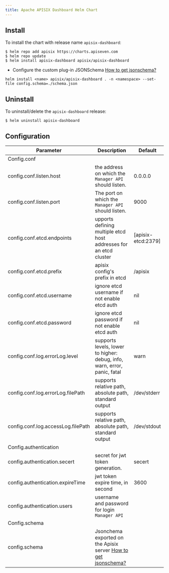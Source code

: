 ```yaml
---
title: Apache APISIX Dashboard Helm Chart
---
```


<!--
#
# Licensed to the Apache Software Foundation (ASF) under one or more
# contributor license agreements.  See the NOTICE file distributed with
# this work for additional information regarding copyright ownership.
# The ASF licenses this file to You under the Apache License, Version 2.0
# (the "License"); you may not use this file except in compliance with
# the License.  You may obtain a copy of the License at
#
#     http://www.apache.org/licenses/LICENSE-2.0
#
# Unless required by applicable law or agreed to in writing, software
# distributed under the License is distributed on an "AS IS" BASIS,
# WITHOUT WARRANTIES OR CONDITIONS OF ANY KIND, either express or implied.
# See the License for the specific language governing permissions and
# limitations under the License.
#
-->

## Install

To install the chart with release name `apisix-dashboard`:

```shell
$ helm repo add apisix https://charts.apiseven.com
$ helm repo update
$ helm install apisix-dashboard apisix/apisix-dashboard
```

- Configure the custom plug-in JSONSchema [How to get jsonschema?](https://apisix.apache.org/docs/dashboard/FAQ/#4-after-modifying-the-plugin-schema-or-creating-a-custom-plugin-in-apache-apisix-why-cant-i-find-it-on-the-dashboard)

```shell
helm install <name> apisix/apisix-dashboard . -n <namespace> --set-file config.schema=./schema.json
```

## Uninstall

To uninstall/delete the `apisix-dashboard` release:

```shell
$ helm uninstall apisix-dashboard
```

## Configuration

Parameter | Description | Default
------------ | ------------- | ------------- 
 Config.conf |  |  
 config.conf.listen.host | the address on which the `Manager API` should listen. | 0.0.0.0
 config.conf.listen.port | The port on which the `Manager API` should listen. | 9000
 config.conf.etcd.endpoints | upports defining multiple etcd host addresses for an etcd cluster | [apisix-etcd:2379]
 config.conf.etcd.prefix | apisix config's prefix in etcd | /apisix
 config.conf.etcd.username | ignore etcd username if not enable etcd auth | nil
 config.conf.etcd.password | ignore etcd password if not enable etcd auth | nil
 config.conf.log.errorLog.level | supports levels, lower to higher: debug, info, warn, error, panic, fatal | warn
 config.conf.log.errorLog.filePath | supports relative path, absolute path, standard output | /dev/stderr
 config.conf.log.accessLog.filePath | supports relative path, absolute path, standard output | /dev/stdout
 Config.authentication |  |  
 config.authentication.secert | secret for jwt token generation. | secert
 config.authentication.expireTime | jwt token expire time, in second | 3600
 config.authentication.users | username and password for login `Manager API` | 
 Config.schema |  |  
 config.schema | Jsonchema exported on the Apisix server [How to get jsonschema?](https://apisix.apache.org/docs/dashboard/FAQ/#4-after-modifying-the-plugin-schema-or-creating-a-custom-plugin-in-apache-apisix-why-cant-i-find-it-on-the-dashboard) | 
 